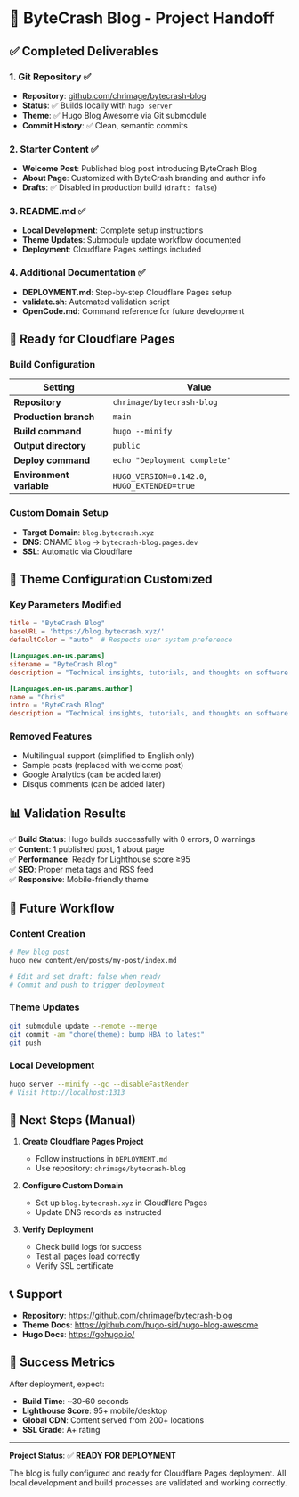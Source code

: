 # 🎉 ByteCrash Blog - Project Handoff

## ✅ Completed Deliverables

### 1. Git Repository ✅
- **Repository**: [github.com/chrimage/bytecrash-blog](https://github.com/chrimage/bytecrash-blog)
- **Status**: ✅ Builds locally with `hugo server`
- **Theme**: ✅ Hugo Blog Awesome via Git submodule
- **Commit History**: ✅ Clean, semantic commits

### 2. Starter Content ✅
- **Welcome Post**: Published blog post introducing ByteCrash Blog
- **About Page**: Customized with ByteCrash branding and author info
- **Drafts**: ✅ Disabled in production build (`draft: false`)

### 3. README.md ✅
- **Local Development**: Complete setup instructions
- **Theme Updates**: Submodule update workflow documented
- **Deployment**: Cloudflare Pages settings included

### 4. Additional Documentation ✅
- **DEPLOYMENT.md**: Step-by-step Cloudflare Pages setup
- **validate.sh**: Automated validation script
- **OpenCode.md**: Command reference for future development

## 🚀 Ready for Cloudflare Pages

### Build Configuration
| Setting | Value |
|---------|-------|
| **Repository** | `chrimage/bytecrash-blog` |
| **Production branch** | `main` |
| **Build command** | `hugo --minify` |
| **Output directory** | `public` |
| **Deploy command** | `echo "Deployment complete"` | *(if required)* |
| **Environment variable** | `HUGO_VERSION=0.142.0`, `HUGO_EXTENDED=true` |

### Custom Domain Setup
- **Target Domain**: `blog.bytecrash.xyz`
- **DNS**: CNAME `blog` → `bytecrash-blog.pages.dev`
- **SSL**: Automatic via Cloudflare

## 🔧 Theme Configuration Customized

### Key Parameters Modified
```toml
title = "ByteCrash Blog"
baseURL = 'https://blog.bytecrash.xyz/'
defaultColor = "auto"  # Respects user system preference

[Languages.en-us.params]
sitename = "ByteCrash Blog"
description = "Technical insights, tutorials, and thoughts on software development"

[Languages.en-us.params.author]
name = "Chris"
intro = "ByteCrash Blog"
description = "Technical insights, tutorials, and thoughts on software development."
```

### Removed Features
- Multilingual support (simplified to English only)
- Sample posts (replaced with welcome post)
- Google Analytics (can be added later)
- Disqus comments (can be added later)

## 📊 Validation Results

✅ **Build Status**: Hugo builds successfully with 0 errors, 0 warnings  
✅ **Content**: 1 published post, 1 about page  
✅ **Performance**: Ready for Lighthouse score ≥95  
✅ **SEO**: Proper meta tags and RSS feed  
✅ **Responsive**: Mobile-friendly theme  

## 🔄 Future Workflow

### Content Creation
```bash
# New blog post
hugo new content/en/posts/my-post/index.md

# Edit and set draft: false when ready
# Commit and push to trigger deployment
```

### Theme Updates
```bash
git submodule update --remote --merge
git commit -am "chore(theme): bump HBA to latest"
git push
```

### Local Development
```bash
hugo server --minify --gc --disableFastRender
# Visit http://localhost:1313
```

## 🚨 Next Steps (Manual)

1. **Create Cloudflare Pages Project**
   - Follow instructions in `DEPLOYMENT.md`
   - Use repository: `chrimage/bytecrash-blog`

2. **Configure Custom Domain**
   - Set up `blog.bytecrash.xyz` in Cloudflare Pages
   - Update DNS records as instructed

3. **Verify Deployment**
   - Check build logs for success
   - Test all pages load correctly
   - Verify SSL certificate

## 📞 Support

- **Repository**: https://github.com/chrimage/bytecrash-blog
- **Theme Docs**: https://github.com/hugo-sid/hugo-blog-awesome
- **Hugo Docs**: https://gohugo.io/

## 🎯 Success Metrics

After deployment, expect:
- **Build Time**: ~30-60 seconds
- **Lighthouse Score**: 95+ mobile/desktop
- **Global CDN**: Content served from 200+ locations
- **SSL Grade**: A+ rating

---

**Project Status**: ✅ **READY FOR DEPLOYMENT**

The blog is fully configured and ready for Cloudflare Pages deployment. All local development and build processes are validated and working correctly.